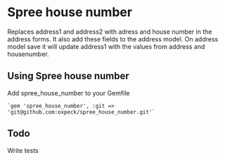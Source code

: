 Spree house number
================

Replaces address1 and address2 with adress and house number in the address forms. It also add these fields to the address model. On address model save it will update address1 with the values from address and housenumber.

Using Spree house number
------------------------

Add spree_house_number to your Gemfile

	`gem 'spree_house_number', :git => 'git@github.com:oxpeck/spree_house_number.git'`

Todo
----

Write tests